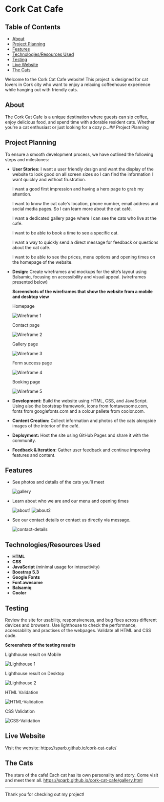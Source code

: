 # Cork Cat Cafe

## Table of Contents

- [About](#about)
- [Project Planning](#project-planning)
- [Features](#features)
- [Technologies/Resources Used](#technologiesresources-used)
- [Testing](#testing)
- [Live Website](#live-website)
- [The Cats](#the-cats)

Welcome to the Cork Cat Cafe website! This project is designed for cat lovers in Cork city who want to enjoy a relaxing coffeehouse experience while hanging out with friendly cats.

## About

The Cork Cat Cafe is a unique destination where guests can sip coffee, enjoy delicious food, and spend time with adorable resident cats. Whether you're a cat enthusiast or just looking for a cozy p...## Project Planning

## Project Planning

To ensure a smooth development process, we have outlined the following steps and milestones:

- **User Stories:**
  I want a user friendly design and want the display of the website to look good on all screen sizes so I can find the information I want quickly and without frustration.
  
  I want a good first impression and having a hero page to grab my attention.
  
  I want to know the cat cafe's location, phone number, email address and social media pages. So I can learn more about the cat café.
  
  I want a dedicated gallery page where I can see the cats who live at the café.
  
  I want to be able to book a time to see a specific cat.
  
  I want a way to quickly send a direct message for feedback or questions about the cat café.
  
  I want to be able to see the prices, menu options and opening times on the homepage of the website.
  
- **Design:** Create wireframes and mockups for the site’s layout using Balsamiq, focusing on accessibility and visual appeal. (wireframes presented below)

  **Screenshots of the wireframes that show the website from a mobile and desktop view**

  Homepage
  
  ![Wireframe 1](https://github.com/SParb/cork-cat-cafe/blob/main/readme-resources/wireframe1.png)

  Contact page
  
  ![Wireframe 2](https://github.com/SParb/cork-cat-cafe/blob/main/readme-resources/wireframe2.png)

  Gallery page
  
  ![Wireframe 3](https://github.com/SParb/cork-cat-cafe/blob/main/readme-resources/wireframe3.png)

  Form success page
  
  ![Wireframe 4](https://github.com/SParb/cork-cat-cafe/blob/main/readme-resources/wireframe4.png)

  Booking page
  
  ![Wireframe 5](https://github.com/SParb/cork-cat-cafe/blob/main/readme-resources/wireframe5.png)
  
- **Development:**
  Build the website using HTML, CSS, and JavaScript. Using also the bootstrap framework, icons from fontawesome.com, fonts from googlefonts.com and a colour pallete from coolor.com.
  
- **Content Creation:**
  Collect information and photos of the cats alongside images of the interior of the café.
  
- **Deployment:**
  Host the site using GitHub Pages and share it with the community.
  
- **Feedback & Iteration:**
  Gather user feedback and continue improving features and content.

## Features

- See photos and details of the cats you’ll meet

  ![gallery](https://github.com/SParb/cork-cat-cafe/blob/main/readme-resources/gallery.png)
  
- Learn about who we are and our menu and opening times

  ![about1](https://github.com/SParb/cork-cat-cafe/blob/main/readme-resources/about-cards.png)
  ![about2](https://github.com/SParb/cork-cat-cafe/blob/main/readme-resources/about-cards2.png)

- See our contact details or contact us directly via message.

  ![contact-details](https://github.com/SParb/cork-cat-cafe/blob/main/readme-resources/footer.png)

## Technologies/Resources Used

- **HTML**
- **CSS**
- **JavaScript** (minimal usage for interactivity)
- **Boostrap 5.3**
- **Google Fonts**
- **Font awesome**
- **Balsamiq**
- **Coolor**

## Testing
  Review the site for usability, responsiveness, and bug fixes across different devices and browsers.
  Use lighthouse to check the performance, accessability and practises of the webpages.
  Validate all HTML and CSS code.

  **Screenshots of the testing results**

  Lighthouse result on Mobile
  
  ![Lighthouse 1](https://github.com/SParb/cork-cat-cafe/blob/main/readme-resources/lighthouse1.png)

  Lighthouse result on Desktop
  
  ![Lighthouse 2](https://github.com/SParb/cork-cat-cafe/blob/main/readme-resources/lighthouse2.png)
  
  HTML Validation
  
  ![HTML-Validation](https://github.com/SParb/cork-cat-cafe/blob/main/readme-resources/html-validation.png)

  CSS Validation
  
  ![CSS-Validation](https://github.com/SParb/cork-cat-cafe/blob/main/readme-resources/css-validation.png)
  

## Live Website

Visit the website: https://sparb.github.io/cork-cat-cafe/

## The Cats

The stars of the cafe! Each cat has its own personality and story. Come visit and meet them all.
https://sparb.github.io/cork-cat-cafe/gallery.html

---

Thank you for checking out my project!
